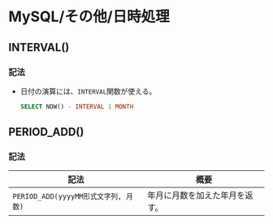 # MySQL/その他/日時処理

## INTERVAL()

### 記法

- 日付の演算には、`INTERVAL`関数が使える。

  ```sql
  SELECT NOW() - INTERVAL 1 MONTH
  ```

## PERIOD_ADD()

### 記法

| 記法                                 | 概要                           |
| ------------------------------------ | ------------------------------ |
| `PERIOD_ADD(yyyyMM形式文字列, 月数)` | 年月に月数を加えた年月を返す。 |
